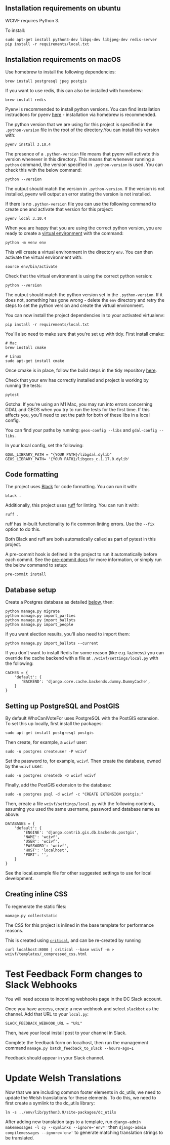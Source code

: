 ## Installation requirements on ubuntu

WCIVF requires Python 3.

To install:

    sudo apt-get install python3-dev libpq-dev libjpeg-dev redis-server
    pip install -r requirements/local.txt


## Installation requirements on macOS

Use homebrew to install the following dependencies:

    brew install postgresql jpeg postgis

If you want to use redis, this can also be installed with homebrew:
    
    brew install redis

Pyenv is recommended to install python versions. You can find installation instructions for pyenv [here](https://github.com/pyenv/pyenv#installation) - installation via homebrew is recommended.

The python version that we are using for this project is specified in the `.python-version` file in the root of the directory.You can install this version with:

    pyenv install 3.10.4

The presence of a `.python-version` file means that pyenv will activate this version whenever in this directory. This means that whenever running a `python` command, the version specified in `.python-version` is used. You can check this with the below command:

    python --version

The output should match the version in `.python-version`. If the version is not installed, pyenv will output an error stating the version is not installed.

If there is no `.python-version` file you can use the following command to create one and activate that version for this project:

    pyenv local 3.10.4

When you are happy that you are using the correct python version, you are ready to create a [virtual environment](https://docs.python.org/3/tutorial/venv.html) with the command:

    python -m venv env

This will create a virtual environment in the directory `env`. You can then activate the virtual environment with:

    source env/bin/activate

Check that the virtual environment is using the correct python version:

    python --version

The output should match the python version set in the `.python-version`. If it does not, something has gone wrong - delete the `env` directory and retry the steps to set the python version and create the virtual environment.

You can now install the project dependencies in to your activated virtualenv:

    pip install -r requirements/local.txt

You'll also need to make sure that you're set up with tidy. 
First install cmake:
```
# Mac
brew install cmake

# Linux
sudo apt-get install cmake
```
Once cmake is in place, follow the build steps in the tidy repository [here](https://github.com/htacg/tidy-html5).

Check that your env has correctly installed and project is working by running the tests:

    pytest

Gotcha: If you're using an M1 Mac, you may run into errors concerning GDAL and GEOS when you try to run the tests for the first time. 
If this affects you, you'll need to set the path for both of these libs in a local config. 

You can find your paths by running:
`geos-config --libs` and `gdal-config --libs`. 

In your local config, set the following:
```
GDAL_LIBRARY_PATH = "{YOUR PATH}/libgdal.dylib"
GEOS_LIBRARY_PATH= '{YOUR PATH}/libgeos_c.1.17.0.dylib'
```

## Code formatting

The project uses [Black](https://black.readthedocs.io/en/stable/) for code formatting. You can run it with:

    black .

Additionally, this project uses [ruff](https://beta.ruff.rs/docs/) for linting. You can run it with:

    ruff . 

ruff has in-built functionality to fix common linting errors. Use the `--fix` option to do this.

Both Black and ruff are both automatically called as part of pytest in this project.

A pre-commit hook is defined in the project to run it automatically before each commit. See the [pre-commit docs](https://pre-commit.com/#quick-start) for more information, or simply run the below command to setup:

    pre-commit install


## Database setup

Create a Postgres database as detailed [below](#setting-up-postgresql-and-postgis), then:

    python manage.py migrate
    python manage.py import_parties
    python manage.py import_ballots
    python manage.py import_people

If you want election results, you'll also need to import them:

    python manage.py import_ballots --current

If you don't want to install Redis for some reason (like e.g. laziness) you can override
the cache backend with a file at `./wcivf/settings/local.py` with the following:

    CACHES = {
        'default': {
           'BACKEND': 'django.core.cache.backends.dummy.DummyCache',
        }
    }


## Setting up PostgreSQL and PostGIS

By default WhoCanIVoteFor uses PostgreSQL with the PostGIS extension. To set this up locally, first install the packages:

    sudo apt-get install postgresql postgis

Then create, for example, a `wcivf` user:

    sudo -u postgres createuser -P wcivf

Set the password to, for example, `wcivf`. Then create the database, owned by the `wcivf` user:

    sudo -u postgres createdb -O wcivf wcivf

Finally, add the PostGIS extension to the database:

    sudo -u postgres psql -d wcivf -c "CREATE EXTENSION postgis;"

Then, create a file `wcivf/settings/local.py` with the following contents, assuming you used the same username, password and database name as above:

    DATABASES = {
        'default': {
            'ENGINE': 'django.contrib.gis.db.backends.postgis',
            'NAME': 'wcivf',
            'USER': 'wcivf',
            'PASSWORD': 'wcivf',
            'HOST': 'localhost',
            'PORT': '',
        }
    }

See the local.example file for other suggested settings to use for local development.

## Creating inline CSS

To regenerate the static files:

    manage.py collectstatic

The CSS for this project is inlined in the base template for performance reasons.

This is created using [`critical`](https://github.com/addyosmani/critical), and can be re-created by running

```
curl localhost:8000 | critical --base wcivf -m > wcivf/templates/_compressed_css.html
```

# Test Feedback Form changes to Slack Webhooks
You will need access to incoming webhooks page in the DC Slack account.

Once you have access, create a new webhook and select `slackbot` as the channel. 
Add that URL to your `local.py`: 

`SLACK_FEEDBACK_WEBHOOK_URL = "URL"`

Then, have your local install post to your channel in Slack.

Complete the feedback form on localhost, then run the management command `manage.py batch_feedback_to_slack --hours-ago=1`

Feedback should appear in your Slack channel.

# Update Welsh Translations

Now that we are including common footer elements in dc_utils, we need to update the Welsh translations for these elements. To do this, we need to first create a symlink to the dc_utils library:

`ln -s ../env/lib/python3.9/site-packages/dc_utils`

After adding new translation tags to a template, run `django-admin makemessages -l cy --symlinks --ignore='env*'` then `django-admin compilemessages --ignore='env'` to generate matching translation strings to be translated.
